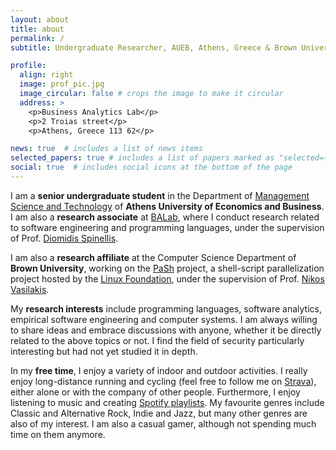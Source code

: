 ```yaml
---
layout: about
title: about
permalink: /
subtitle: Undergraduate Researcher, AUEB, Athens, Greece & Brown University, Providence, RI

profile:
  align: right
  image: prof_pic.jpg
  image_circular: false # crops the image to make it circular
  address: >
    <p>Business Analytics Lab</p>
    <p>2 Troias street</p>
    <p>Athens, Greece 113 62</p>

news: true  # includes a list of news items
selected_papers: true # includes a list of papers marked as "selected={true}"
social: true  # includes social icons at the bottom of the page
---
```


I am a **senior undergraduate student** in the Department of <a href='https://www.dept.aueb.gr/en/dmst'>Management Science and Technology</a> of **Athens University of Economics and Business**. I am also a **research associate** at <a href='https://www.balab.aueb.gr'>BALab</a>, where I conduct research related to software engineering and programming languages, under the supervision of Prof. <a href='https://www2.dmst.aueb.gr/dds/index.el.html'>Diomidis Spinellis</a>.

I am also a **research affiliate** at the <a htef="https://cs.brown.edu/">Computer Science Department </a> of **Brown University**, working on the <a href='https://binpa.sh'>PaSh</a> project, a shell-script parallelization project hosted by the <a href="https://www.linuxfoundation.org/press/press-release/linux-foundation-to-host-the-pash-project-accelerating-shell-scripting-with-automated-parallelization-for-industrial-use-cases">Linux Foundation</a>, under the supervision of Prof. <a href='http://nikos.vasilak.is/'>Nikos Vasilakis</a>.

My **research interests** include programming languages, software analytics, empirical software engineering and computer systems. I am always willing to share ideas and embrace discussions with anyone, whether it be directly related to the above topics or not. I find the field of security particularly interesting but had not yet studied it in depth.

In my **free time**, I enjoy a variety of indoor and outdoor activities. I really enjoy long-distance running and cycling (feel free to follow me on <a href="https://www.strava.com/athletes/56433360">Strava</a>), either alone or with the company of other people. Furthermore, I enjoy listening to music and creating <a href="https://open.spotify.com/user/5tjsyyq952wsk4sm0sbog24yu?si=5e993390c0c64304">Spotify playlists</a>. My favourite genres include Classic and Alternative Rock, Indie and Jazz, but many other genres are also of my interest. I am also a casual gamer, although not spending much time on them anymore.
